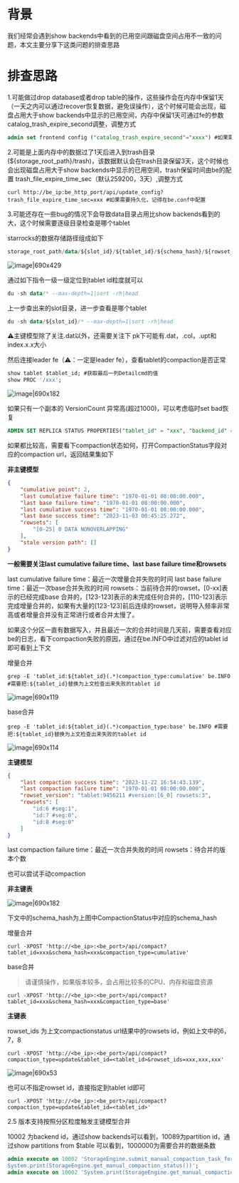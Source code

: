 # 背景
我们经常会遇到show backends中看到的已用空间跟磁盘空间占用不一致的问题，本文主要分享下这类问题的排查思路

# 排查思路

1.可能做过drop database或者drop table的操作，这些操作会在内存中保留1天（一天之内可以通过recover恢复数据，避免误操作），这个时候可能会出现，磁盘占用大于show backends中显示的已用空间，内存中保留1天可通过fe的参数 catalog_trash_expire_second调整，调整方式

```sql
admin set frontend config ("catalog_trash_expire_second"="xxxx") #如果需要持久化，记得加到fe.conf中
```

2.可能是上面内存中的数据过了1天后进入到trash目录(${storage_root_path}/trash)，该数据默认会在trash目录保留3天，这个时候也会出现磁盘占用大于show backends中显示的已用空间，trash保留时间由be的配置 trash_file_expire_time_sec（默认259200，3天）,调整方式

```shell
curl http://be_ip:be_http_port/api/update_config?trash_file_expire_time_sec=xxx #如果需要持久化，记得在be.conf中配置
```

3.可能还存在一些bug的情况下会导致data目录占用比show backends看到的大，这个时候需要逐级目录检查是哪个tablet

starrocks的数据存储路径组成如下

```sql
storage_root_path/data/${slot_id}/${tablet_id}/${schema_hash}/${rowset_id}_${segment_id}.dat
```
![image|690x429](upload://zcJ97oel5B6f9HmvR07Xjrypbb8.png) 

通过如下指令一级一级定位到tablet id粒度就可以

```sql
du -sh data/* --max-depth=1|sort -rh|head
```
上一步查出来的slot目录，进一步查看是哪个tablet
```sql
du -sh data/${slot_id}/* --max-depth=1|sort -rh|head
```

⚠️主键模型除了关注.dat以外，还需要关注下 pk下可能有.dat，.col，.upt和index.x.x大小


然后连接leader fe（⚠️：一定是leader fe），查看tablet的compaction是否正常

```sql
show tablet $tablet_id; #获取最后一列Detailcmd的值
show PROC '/xxx';
```

![image|690x182](upload://4wtKgv2CDuPH7uqcfeEYiuX4aW9.png) 

如果只有一个副本的 VersionCount 异常高(超过1000)，可以考虑临时set bad恢复

```sql
ADMIN SET REPLICA STATUS PROPERTIES("tablet_id" = "xxx", "backend_id" = "xxx", "status" = "bad");
```

如果都比较高，需要看下compaction状态如何，打开CompactionStatus字段对应的compaction url，返回结果集如下

**非主键模型**

```json
{
    "cumulative point": 2,
    "last cumulative failure time": "1970-01-01 08:00:00.000",
    "last base failure time": "1970-01-01 08:00:00.000",
    "last cumulative success time": "1970-01-01 08:00:00.000",
    "last base success time": "2023-11-03 00:45:25.272",
    "rowsets": [
        "[0-25] 0 DATA NONOVERLAPPING"
    ],
    "stale version path": []
}
```

**一般需要关注last cumulative failure time、last base failure time和rowsets**

last cumulative failure time：最近一次增量合并失败的时间
last base failure time：最近一次base合并失败的时间
rowsets：当前待合并的rowset，[0-xx]表示的已经完成base 合并的，[123-123]表示的未完成任何合并的，[110-123]表示完成增量合并的，如果有大量的[123-123]前后连续的rowset，说明导入频率非常高或者增量合并没有正常进行或者合并太慢了。

如果这个分区一直有数据写入，并且最近一次的合并时间是几天前，需要查看对应be的日志，看下compaction失败的原因，通过在be.INFO中过滤对应的tablet id即可看到上下文

增量合并

```shell
grep -E 'tablet_id:${tablet_id}(.*)compaction_type:cumulative' be.INFO #需要把:${tablet_id}替换为上文检查出来失败的tablet id
```
![image|690x119](upload://mxl7A9L0qLqvlQwXrAAzEFuyoRS.png) 

base合并

```shell
grep -E 'tablet_id:${tablet_id}(.*)compaction_type:base' be.INFO #需要把:${tablet_id}替换为上文检查出来失败的tablet id
```
![image|690x114](upload://tSpORIgfZptUMwGOCN1zyacHfBT.png)

**主键模型**

```json
{
    "last compaction success time": "2023-11-22 16:54:43.139",
    "last compaction failure time": "1970-01-01 08:00:00.000",
    "rowset_version": "tablet:9456211 #version:[6_0] rowsets:3",
    "rowsets": [
        "id:6 #seg:1",
        "id:7 #seg:0",
        "id:8 #seg:0"
    ]
}
```
last compaction failure time：最近一次合并失败的时间
rowsets：待合并的版本个数


也可以尝试手动compaction

**非主键表** 

![image|690x182](upload://7eu6WIPRDIj39NYv8auIDyHCV6j.png) 

下文中的schema_hash为上图中CompactionStatus中对应的schema_hash

增量合并

```shell
curl -XPOST 'http://<be_ip>:<be_port>/api/compact?tablet_id=xxx&schema_hash=xxx&compaction_type=cumulative'
```

base合并

> 请谨慎操作，如果版本较多，会占用比较多的CPU、内存和磁盘资源

```shell
curl -XPOST 'http://<be_ip>:<be_port>/api/compact?tablet_id=xxx&schema_hash=xxx&compaction_type=base'

```

**主键表**

rowset_ids 为上文compactionstatus url结果中的rowsets id，例如上文中的6，7，8

```shell
curl -XPOST 'http://<be_ip>:<be_port>/api/compact?compaction_type=update&tablet_id=<tablet_id>&rowset_ids=xxx,xxx,xxx'
```
![image|690x53](upload://kbfu3JinMWq5G2khLRVu2DhqUgW.png) 

也可以不指定rowset id，直接指定到tablet id即可

```shell
curl -XPOST 'http://<be_ip>:<be_port>/api/compact?compaction_type=update&tablet_id=<tablet_id>'
```

2.5 版本支持按照分区粒度触发主键模型合并

10002 为backend id，通过show backends可以看到，10089为partition id，通过show partitions from $table 可以看到，1000000为需要合并的数据条数

```sql
admin execute on 10002 'StorageEngine.submit_manual_compaction_task_for_partition(10089, 1000000)
System.print(StorageEngine.get_manual_compaction_status())';
admin execute on 10002 'System.print(StorageEngine.get_manual_compaction_status())';
```